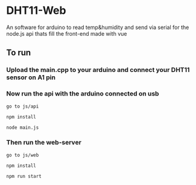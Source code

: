 # DHT11-Web
An software for arduino to read temp&humidity and send via serial for the node.js api thats fill the front-end made with vue

## To run

### Upload the main.cpp to your arduino and connect your DHT11 sensor on A1 pin

### Now run the api with the arduino connected on usb

```
go to js/api

npm install

node main.js
```

### Then run the web-server

```
go to js/web

npm install

npm run start
```
